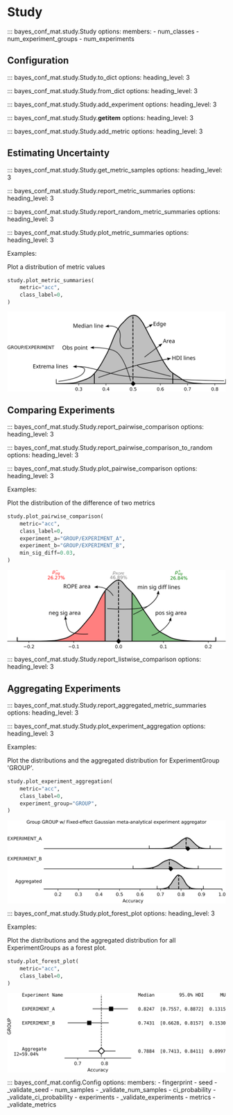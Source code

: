 <!-- LTeX: enabled=false -->
# Study

::: bayes_conf_mat.study.Study
    options:
        members:
            - num_classes
            - num_experiment_groups
            - num_experiments

## Configuration

::: bayes_conf_mat.study.Study.to_dict
    options:
        heading_level: 3

::: bayes_conf_mat.study.Study.from_dict
    options:
        heading_level: 3

::: bayes_conf_mat.study.Study.add_experiment
    options:
        heading_level: 3

::: bayes_conf_mat.study.Study.__getitem__
    options:
        heading_level: 3

::: bayes_conf_mat.study.Study.add_metric
    options:
        heading_level: 3

## Estimating Uncertainty

::: bayes_conf_mat.study.Study.get_metric_samples
    options:
        heading_level: 3

::: bayes_conf_mat.study.Study.report_metric_summaries
    options:
        heading_level: 3

::: bayes_conf_mat.study.Study.report_random_metric_summaries
    options:
        heading_level: 3

::: bayes_conf_mat.study.Study.plot_metric_summaries
    options:
        heading_level: 3

<span class="doc-section-title">Examples:</span>

Plot a distribution of metric values

```python
study.plot_metric_summaries(
    metric="acc",
    class_label=0,
)
```

<img
    style="display: block;
           margin-left: auto;
           margin-right: auto;
           margin-bottom: 0;"
    src="../_static/figures/examples/plot_metric_summaries_annotated.svg"
    alt="A plot of a metric's distribution">
</img>

## Comparing Experiments

::: bayes_conf_mat.study.Study.report_pairwise_comparison
    options:
        heading_level: 3

::: bayes_conf_mat.study.Study.report_pairwise_comparison_to_random
    options:
        heading_level: 3

::: bayes_conf_mat.study.Study.plot_pairwise_comparison
    options:
        heading_level: 3

<span class="doc-section-title">Examples:</span>

Plot the distribution of the difference of two metrics

```python
study.plot_pairwise_comparison(
    metric="acc",
    class_label=0,
    experiment_a="GROUP/EXPERIMENT_A",
    experiment_b="GROUP/EXPERIMENT_B",
    min_sig_diff=0.03,
)
```

<img
    style="display: block;
           margin-left: auto;
           margin-right: auto;
           margin-bottom: 0;"
    src="../_static/figures/examples/plot_pairwise_comparison_annotated.svg"
    alt="A plot of the distribution of the difference of two metrics">
</img>

::: bayes_conf_mat.study.Study.report_listwise_comparison
    options:
        heading_level: 3

## Aggregating Experiments

::: bayes_conf_mat.study.Study.report_aggregated_metric_summaries
    options:
        heading_level: 3

::: bayes_conf_mat.study.Study.plot_experiment_aggregation
    options:
        heading_level: 3

<span class="doc-section-title">Examples:</span>

Plot the distributions and the aggregated distribution for ExperimentGroup 'GROUP'.

```python
study.plot_experiment_aggregation(
    metric="acc",
    class_label=0,
    experiment_group="GROUP",
)
```

<img
    style="display: block;
           margin-left: auto;
           margin-right: auto;
           margin-bottom: 0;"
    src="../_static/figures/examples/plot_experiment_aggregation.svg"
    alt="A plot of the distributions in an ExperimentGroup, along with the aggregated distribution.">
</img>

::: bayes_conf_mat.study.Study.plot_forest_plot
    options:
        heading_level: 3

<span class="doc-section-title">Examples:</span>

Plot the distributions and the aggregated distribution for all ExperimentGroups as a forest plot.

```python
study.plot_forest_plot(
    metric="acc",
    class_label=0,
)
```

<img
    style="display: block;
           margin-left: auto;
           margin-right: auto;
           margin-bottom: 0;"
    src="../_static/figures/examples/plot_forest_plot.svg"
    alt="A forest plot of the distributions in an ExperimentGroup, along with the aggregated distribution.">
</img>

::: bayes_conf_mat.config.Config
    options:
        members:
            - fingerprint
            - seed
            - _validate_seed
            - num_samples
            - _validate_num_samples
            - ci_probability
            - _validate_ci_probability
            - experiments
            - _validate_experiments
            - metrics
            - _validate_metrics
